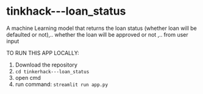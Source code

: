 # tinkhack---loan_status
A machine Learning model that returns the loan status (whether loan will be defaulted or not),.. whether the loan will be approved or not ,.. from user input

TO RUN THIS APP LOCALLY:

1. Download the repository
2. `cd tinkerhack---loan_status`
3. open cmd
4. run command: `streamlit run app.py`

